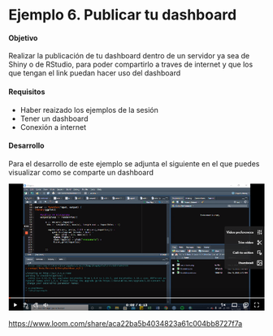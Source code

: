 # Ejemplo 6. Publicar tu dashboard 

#### Objetivo 
Realizar la publicación de tu dashboard dentro de un servidor ya sea de Shiny o de RStudio, para poder compartirlo a traves de internet y que los que tengan el link puedan hacer uso del dashboard

#### Requisitos
- Haber reaizado los ejemplos de la sesión
- Tener un dashboard
- Conexión a internet

#### Desarrollo

Para el desarrollo de este ejemplo se adjunta el siguiente en el que puedes visualizar como se comparte un dashboard

[![jkk](portada.png)](https://www.loom.com/share/aca22ba5b4034823a61c004bb8727f7a)

https://www.loom.com/share/aca22ba5b4034823a61c004bb8727f7a
